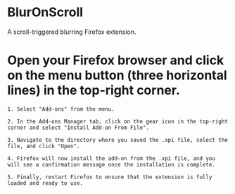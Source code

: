# BlurOnScroll
A scroll-triggered blurring Firefox extension.


#    Open your Firefox browser and click on the menu button (three horizontal lines) in the top-right corner.

    1. Select "Add-ons" from the menu.

    2. In the Add-ons Manager tab, click on the gear icon in the top-right corner and select "Install Add-on From File".

    3. Navigate to the directory where you saved the .xpi file, select the file, and click "Open".

    4. Firefox will now install the add-on from the .xpi file, and you will see a confirmation message once the installation is complete.

    5. Finally, restart Firefox to ensure that the extension is fully loaded and ready to use.

